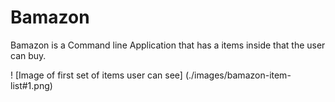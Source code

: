 # Bamazon


Bamazon is a Command line Application that has a items inside that the user can buy.

! [Image of first set of items user can see]
 (./images/bamazon-item-list#1.png)